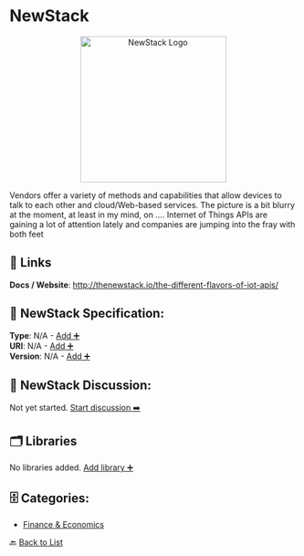 # NewStack
<p align="center">
    <img width="256" src="https://raw.githubusercontent.com/apis-list/apis-list/main/apis/newstack/logo_256x256.png" alt="NewStack Logo"/>
</p>
Vendors offer a variety of methods and capabilities that allow devices to talk to each other and cloud/Web-based services. The picture is a bit blurry at the moment, at least in my mind, on …. Internet of Things APIs are gaining a lot of attention lately and companies are jumping into the fray with both feet

##  🔗 Links
**Docs / Website**: http://thenewstack.io/the-different-flavors-of-iot-apis/

## 🧬 NewStack Specification:
**Type**: N/A - [Add ➕](https://github.com/apis-list/apis-list/edit/main/apis.yaml#L13257)  
**URI**: N/A - [Add ➕](https://github.com/apis-list/apis-list/edit/main/apis.yaml#L13257)  
**Version**: N/A - [Add ➕](https://github.com/apis-list/apis-list/edit/main/apis.yaml#L13257)

## 💬 NewStack Discussion:
Not yet started. [Start discussion ➡️](https://github.com/apis-list/apis-list/discussions/new)

## 🗂️ Libraries

No libraries added. [Add library ➕](https://github.com/apis-list/apis-list/edit/main/apis.yaml#L13257)    


## 🗄️ Categories:
- [Finance & Economics](https://github.com/apis-list/apis-list#finance--economics-)

🔙  [Back to List](https://github.com/apis-list/apis-list)
